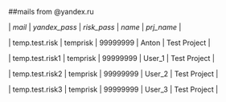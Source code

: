##mails from @yandex.ru


| *mail*            | *yandex_pass* | *risk_pass* | *name*   | *prj_name*     |

| temp.test.risk  | temprisk    | 99999999  | Anton  | Test Project |

| temp.test.risk1 | temprisk    | 99999999  | User_1 | Test Project |

| temp.test.risk2 | temprisk    | 99999999  | User_2 | Test Project |

| temp.test.risk3 | temprisk    | 99999999  | User_3 | Test Project |